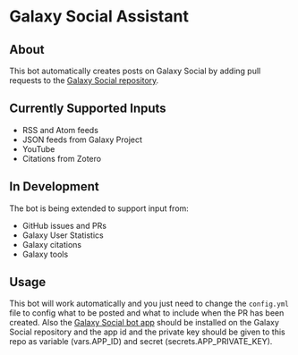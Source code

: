 # Galaxy Social Assistant

## About

This bot automatically creates posts on Galaxy Social by adding pull requests to the [Galaxy Social repository](https://github.com/usegalaxy-eu/galaxy-social/).

## Currently Supported Inputs

* RSS and Atom feeds
* JSON feeds from Galaxy Project
* YouTube
* Citations from Zotero

## In Development

The bot is being extended to support input from:

* GitHub issues and PRs
* Galaxy User Statistics
* Galaxy citations
* Galaxy tools

## Usage

This bot will work automatically and you just need to change the `config.yml` file to config what to be posted and what to include when the PR has been created.
Also the [Galaxy Social bot app](https://github.com/apps/galaxy-social-bot) should be installed on the Galaxy Social repository and the app id and the private key should be given to this repo as variable (vars.APP_ID) and secret (secrets.APP_PRIVATE_KEY).
